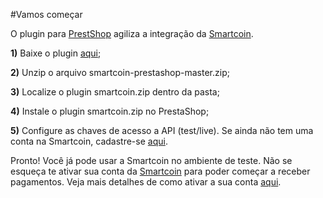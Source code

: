 #Vamos começar

O plugin para <a href="http://www.prestashop.com/" target="_blank">PrestShop</a> agiliza a integração da <a href="https://smartcoin.com.br/" target="_blank">Smartcoin</a>.

**1)** Baixe o plugin <a href="https://github.com/smartcoinpayments/smartcoin-prestashop/archive/master.zip" target="_blank">aqui</a>;

**2)** Unzip o arquivo smartcoin-prestashop-master.zip;

**3)** Localize o plugin smartcoin.zip dentro da pasta;

**4)** Instale o plugin smartcoin.zip no PrestaShop;

**5)** Configure as chaves de acesso a API (test/live). Se ainda não tem uma conta na Smartcoin, cadastre-se <a href="https://manage.smartcoin.com.br/#/signup" target="_blank">aqui</a>.

Pronto! Você já pode usar a Smartcoin no ambiente de teste. Não se esqueça te ativar sua conta da <a href="https://smartcoin.com.br/" target="_blank">Smartcoin</a> para poder começar a receber pagamentos. Veja mais detalhes de como ativar a sua conta <a href="https://github.com/smartcoinpayments/Documentation/wiki/Ativa%C3%A7%C3%A3o-da-Conta" target="_blank">aqui</a>.
